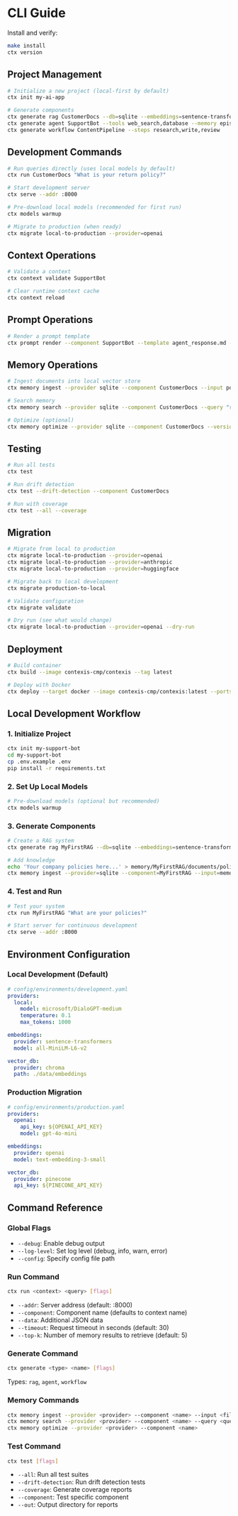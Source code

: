 # CLI Guide

Install and verify:
```bash
make install
ctx version
```

## Project Management

```bash
# Initialize a new project (local-first by default)
ctx init my-ai-app

# Generate components
ctx generate rag CustomerDocs --db=sqlite --embeddings=sentence-transformers
ctx generate agent SupportBot --tools web_search,database --memory episodic
ctx generate workflow ContentPipeline --steps research,write,review
```

## Development Commands

```bash
# Run queries directly (uses local models by default)
ctx run CustomerDocs "What is your return policy?"

# Start development server
ctx serve --addr :8000

# Pre-download local models (recommended for first run)
ctx models warmup

# Migrate to production (when ready)
ctx migrate local-to-production --provider=openai
```

## Context Operations

```bash
# Validate a context
ctx context validate SupportBot

# Clear runtime context cache
ctx context reload
```

## Prompt Operations

```bash
# Render a prompt template
ctx prompt render --component SupportBot --template agent_response.md --data '{"user":"Alice"}'
```

## Memory Operations

```bash
# Ingest documents into local vector store
ctx memory ingest --provider sqlite --component CustomerDocs --input policies.txt

# Search memory
ctx memory search --provider sqlite --component CustomerDocs --query "return policy" --top-k 5

# Optimize (optional)
ctx memory optimize --provider sqlite --component CustomerDocs --version <version-id>
```

## Testing

```bash
# Run all tests
ctx test

# Run drift detection
ctx test --drift-detection --component CustomerDocs

# Run with coverage
ctx test --all --coverage
```

## Migration

```bash
# Migrate from local to production
ctx migrate local-to-production --provider=openai
ctx migrate local-to-production --provider=anthropic
ctx migrate local-to-production --provider=huggingface

# Migrate back to local development
ctx migrate production-to-local

# Validate configuration
ctx migrate validate

# Dry run (see what would change)
ctx migrate local-to-production --provider=openai --dry-run
```

## Deployment

```bash
# Build container
ctx build --image contexis-cmp/contexis --tag latest

# Deploy with Docker
ctx deploy --target docker --image contexis-cmp/contexis:latest --ports 8000:8000 --detach
```

## Local Development Workflow

### 1. Initialize Project
```bash
ctx init my-support-bot
cd my-support-bot
cp .env.example .env
pip install -r requirements.txt
```

### 2. Set Up Local Models
```bash
# Pre-download models (optional but recommended)
ctx models warmup
```

### 3. Generate Components
```bash
# Create a RAG system
ctx generate rag MyFirstRAG --db=sqlite --embeddings=sentence-transformers

# Add knowledge
echo 'Your company policies here...' > memory/MyFirstRAG/documents/policies.txt
ctx memory ingest --provider=sqlite --component=MyFirstRAG --input=memory/MyFirstRAG/documents/policies.txt
```

### 4. Test and Run
```bash
# Test your system
ctx run MyFirstRAG "What are your policies?"

# Start server for continuous development
ctx serve --addr :8000
```

## Environment Configuration

### Local Development (Default)
```yaml
# config/environments/development.yaml
providers:
  local:
    model: microsoft/DialoGPT-medium
    temperature: 0.1
    max_tokens: 1000

embeddings:
  provider: sentence-transformers
  model: all-MiniLM-L6-v2

vector_db:
  provider: chroma
  path: ./data/embeddings
```

### Production Migration
```yaml
# config/environments/production.yaml
providers:
  openai:
    api_key: ${OPENAI_API_KEY}
    model: gpt-4o-mini

embeddings:
  provider: openai
  model: text-embedding-3-small

vector_db:
  provider: pinecone
  api_key: ${PINECONE_API_KEY}
```

## Command Reference

### Global Flags
- `--debug`: Enable debug output
- `--log-level`: Set log level (debug, info, warn, error)
- `--config`: Specify config file path

### Run Command
```bash
ctx run <context> <query> [flags]
```
- `--addr`: Server address (default: :8000)
- `--component`: Component name (defaults to context name)
- `--data`: Additional JSON data
- `--timeout`: Request timeout in seconds (default: 30)
- `--top-k`: Number of memory results to retrieve (default: 5)

### Generate Command
```bash
ctx generate <type> <name> [flags]
```
Types: `rag`, `agent`, `workflow`

### Memory Commands
```bash
ctx memory ingest --provider <provider> --component <name> --input <file>
ctx memory search --provider <provider> --component <name> --query <query>
ctx memory optimize --provider <provider> --component <name>
```

### Test Command
```bash
ctx test [flags]
```
- `--all`: Run all test suites
- `--drift-detection`: Run drift detection tests
- `--coverage`: Generate coverage reports
- `--component`: Test specific component
- `--out`: Output directory for reports
